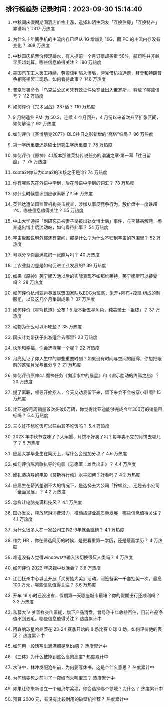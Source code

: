 
## 排行榜趋势 记录时间：2023-09-30 15:14:40
  
  1. 中秋国庆假期期间酒店价格上涨，选择和陌生网友「互换住房」「互换特产」靠谱吗？ 1317 万热度
    
  2. 为什么十年间手机的主流内存已经从 1G 增加到 16G，而 PC 的主流内存没有变化？ 368 万热度
    
  3. 中秋国庆机票价频现跳水，有人提前一个月订票却买贵 50%，航司称并非越早买越划算，哪些信息值得关注？ 180 万热度
    
  4. 美国汽车工人罢工持续，劳资谈判陷入僵局，两党借机拉选票，拜登和特朗普争相亮相罢工现场，如何看待此事？ 146 万热度
    
  5. 普京签署命令「乌克兰公民可凭有效证件免签证出入俄罗斯」，释放了哪些信号？ 112 万热度
    
  6. 如何评价《咒术回战》237话？ 110 万热度
    
  7. 9 月制造业 PMI 为 50.2，连续 4 个月回升，4 月份以来首次升至扩张区间，如何解读？ 92 万热度
    
  8. 如何评价《赛博朋克2077》DLC往日之影新增的“高塔”结局？ 86 万热度
    
  9. 第一学历重要还是硕士研究生学历重要？ 78 万热度
    
  10. 如何评价《原神》4.1版本那维莱特传说任务的潮涌之章·第一幕「往日留痕」？ 75 万热度
    
  11. 《dota2》你认为dota2的法核之王是谁? 74 万热度
    
  12. 你有哪些先在外语中学到，后在母语中学到的词汇？ 73 万热度
    
  13. 你什么时候意识到应该离职了? 59 万热度
    
  14. 英伟达遭法国监管机构突击搜查，涉嫌从事反竞争行为，股价盘中一度跌超 1%，哪些信息值得关注？ 55 万热度
    
  15. 中山大学通报「副研究员被妻子举报出轨女博士后」事件，与李某某解聘，杨某退出博士后流动站，如何看待此事？ 54 万热度
    
  16. 宇宙膨胀说明外部还有空间，那是什么？为什么不归到宇宙的范围里？ 52 万热度
    
  17. 可以分享你最满意的一张照片吗？ 40 万热度
    
  18. 工农业剪刀差是如何促进工业发展的? 39 万热度
    
  19. 如果《原神》芙宁娜入池以后的实际表现不如那维莱特，芙宁娜厨可以接受吗？ 38 万热度
    
  20. 如何评价杭州亚运英雄联盟国家队以EDG为班底，朱开+阿布+茂凯·组成的制服组，以及这几个月集训成果？ 37 万热度
    
  21. 如何评价《星穹铁道》公布 1.5 版本新五星角色，纯美骑士「银枝」？ 37 万热度
    
  22. 动物为什么可以不吃盐？ 35 万热度
    
  23. 国庆计划带孩子出游适合去哪里? 23 万热度
    
  24. 快乐和幸福，你会选择哪一个呢？ 22 万热度
    
  25. 月亮见证了你人生中的哪些重要时刻？如果没有时间与空间的阻碍，你想把眼前的这轮月光与谁分享？ 21 万热度
    
  26. 如何评价原神4.1 魔神任务《向深水中的晨星》和《谕示胎动的终焉之刻》？ 20 万热度
    
  27. 提了离职，领导开始招人，今天又劝我留下来，留下来会不会被穿小鞋啊? 15 万热度
    
  28. 比亚迪9月周销量首次突破6万辆，你觉得比亚迪能够完成今年300万的销量目标吗？ 5.4 万热度
    
  29. 三岁娃不想吃饭可以任由其不吃饭吗？ 5.4 万热度
    
  30. 2023 年中秋节变味了？大闸蟹、月饼不好卖了吗？每年卖不完的月饼去哪儿了？ 5 万热度
    
  31. 应届大学毕业生在简历上，写什么会是加分项？ 4.6 万热度
    
  32. 如何评价陈凯歌执导的电影《志愿军：雄兵出击》？ 4.4 万热度
    
  33. 邱礼涛执导的电影《莫斯科行动》水平如何？好看吗？ 4.2 万热度
    
  34. 应届生在薪资差别不大的情况下，是选择去大公司「拧螺丝」，还是去小公司「全面发展」？ 4.2 万热度
    
  35. 怎样让电脑充满科技风？ 4.1 万热度
    
  36. 国办发文，释放旅游消费潜力，推动旅游业高质量发展，哪些信息值得关注？ 4.1 万热度
    
  37. 为什么很多人在一家公司工作2-3年就会跳槽？ 4.1 万热度
    
  38. 作为 HR ，你在筛选简历的时候，是更看重第一学历，还是最高学历？ 4 万热度
    
  39. 难道没有人觉得windows中输入法切换很反人类吗？ 4 万热度
    
  40. 如何评价 2023 年央视中秋晚会？ 3.8 万热度
    
  41. 江西抚州中心城区开展「买房抽大奖」活动，网签备案一千套抽奖一次，最高 100 万元，哪些信息值得关注？ 3.6 万热度
    
  42. 开车 19 小时还没出省，假期第一天哪座城市最堵？你的假期出行还顺利吗？ 3.2 万热度
    
  43. 私募大 V 关善祥突传噩耗，旗下产品清盘，曾号称十年收益百倍，目前产品净值不到五毛，哪些信息值得关注？ 热度累计中
    
  44. 阿森纳球星哈弗茨在 23-24 赛季开始的 8 场比赛 0 球 0 助，如何评价他的表现？ 热度累计中
    
  45. 如何用一段话写出满满都是尽be感？ 热度累计中
    
  46. 《三体》为什么被捧到这么高的高度? 热度累计中
    
  47. 水浒中，林冲发配沧州前，为何要写休书，这是个什么意思？ 热度累计中
    
  48. 为何晴雯死之前叫了一夜娘而未叫宝玉？ 热度累计中
    
  49. 如果让你来新设立一个诺贝尔奖项，你会选择哪个领域？为什么？ 热度累计中
    
  50. 预算 2000 元，有没有比较耐用的破壁机推荐？ 热度累计中
    
